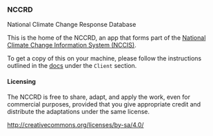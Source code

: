 ### NCCRD
National Climate Change Response Database

This is the home of the NCCRD, an app that forms part of the [National Climate Change Information System (NCCIS)](https://github.com/saeondata.nccis). 

To get a copy of this on your machine, please follow the instructions outlined in the [docs](https://saeondata.github.io/nccis-docs/docs/doc1.html) under the `Client` section. 


#### Licensing
The NCCRD is free to share, adapt, and apply the work, even for commercial purposes, provided that you give appropriate credit and distribute the adaptations under the same license.

http://creativecommons.org/licenses/by-sa/4.0/

